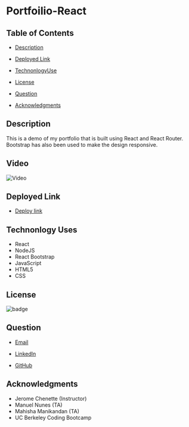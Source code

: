 # Portfoilio-React

## Table of Contents

- [Description](#description)

- [Deployed Link](#deployed-link)

- [TechnonlogyUse](#Technonlogy-Use)

- [License](#License)

- [Question](#Question)

- [Acknowledgments](#Acknowledgments)

## Description

This is a demo of my portfolio that is built using React and React Router. Bootstrap has also been used to make the design responsive.

## Video

![Video](./portfolio-react/src/assets/React.gif)

## Deployed Link

- [Deploy link](https://abuyem1.github.io/Portfolio-React/)

## Technonlogy Uses

- React
- NodeJS
- React Bootstrap
- JavaScript
- HTML5
- CSS

## License

![badge](https://shields.io/badge/license-MIT-green)

## Question

- [Email](abuye20@yahoo.com)

- [LinkedIn](https://www.linkedin.com/in/abuye-mamuye-5a49921b0/)

- [GitHub](https://github.com/AbuyeM1)

## Acknowledgments

- Jerome Chenette (Instructor)
- Manuel Nunes (TA)
- Mahisha Manikandan (TA)
- UC Berkeley Coding Bootcamp
